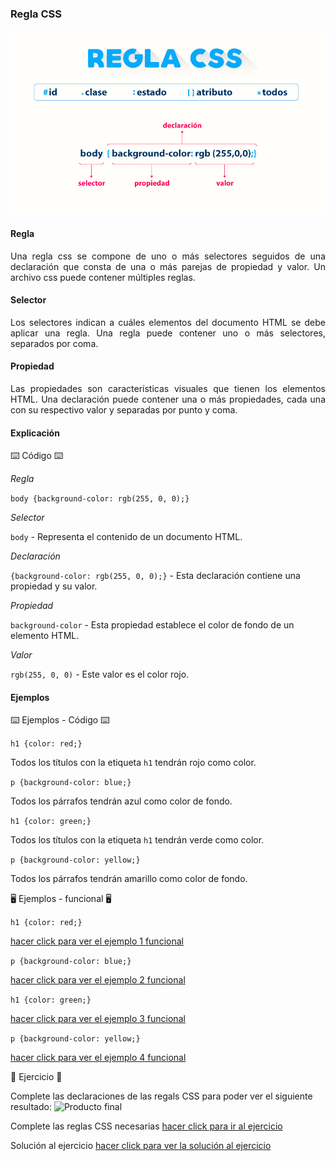 ### Regla CSS ###

![Regla CSS](image.png)

#### Regla ####

<p align="justify">Una regla css se compone de uno o más selectores seguidos de una declaración que consta de una o más parejas de propiedad y valor. Un archivo css puede contener múltiples reglas.</p>

#### Selector ####

<p align="justify">Los selectores indican a cuáles elementos del documento HTML se debe aplicar una regla. Una regla puede contener uno o más selectores, separados por coma.</p>

#### Propiedad ####

<p align="justify">Las propiedades son características visuales que tienen los elementos HTML. Una declaración puede contener una o más propiedades, cada una con su respectivo valor y separadas por punto y coma.</p>

#### Explicación #####

⌨️ Código ⌨️

*Regla* 

`body {background-color: rgb(255, 0, 0);}`

*Selector*

`body` - Representa el contenido de un documento HTML.

*Declaración*

`{background-color: rgb(255, 0, 0);}` - Esta declaración contiene una propiedad y su valor.

*Propiedad*

`background-color` - Esta propiedad establece el color de fondo de un elemento HTML.

*Valor*

`rgb(255, 0, 0)` - Este valor es el color rojo.

#### Ejemplos #####

⌨️ Ejemplos - Código ⌨️

`h1 {color: red;}`

Todos los títulos con la etiqueta `h1` tendrán rojo como color.

`p {background-color: blue;}`

Todos los párrafos tendrán azul como color de fondo.

`h1 {color: green;}`

Todos los títulos con la etiqueta `h1` tendrán verde como color.

`p {background-color: yellow;}`

Todos los párrafos tendrán amarillo como color de fondo.

🖥️ Ejemplos - funcional 🖥️

`h1 {color: red;}`

[hacer click para ver el ejemplo 1 funcional](https://plnkr.co/edit/VZbQR74F8B9fi8Nw?open=lib%2Fscript.js)

`p {background-color: blue;}`

[hacer click para ver el ejemplo 2 funcional](https://plnkr.co/edit/4Y5HSD4ktP64AxPk?open=lib%2Fscript.js)

`h1 {color: green;}`

[hacer click para ver el ejemplo 3 funcional](https://plnkr.co/edit/s49hh0TAK4uqmjUX)

`p {background-color: yellow;}`

[hacer click para ver el ejemplo 4 funcional](https://plnkr.co/edit/Bjqi4QBihg17y9DZ)

🏁 Ejercicio 🏁 

Complete las declaraciones de las regals CSS para poder ver el siguiente resultado:
![Producto final](https://github.com/GustavoGBlanco/CSS/assets/1201178/4369daf3-29ab-42c2-a912-14b3c0ddf143)

Complete las reglas CSS necesarias
[hacer click para ir al ejercicio](https://plnkr.co/edit/de1goE5lMGV0UU6M)

Solución al ejercicio
[hacer click para ver la solución al ejercicio](https://plnkr.co/edit/5amRbTM5nkI8pw6P?preview)
